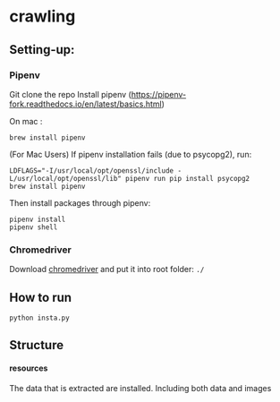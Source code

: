 # crawling

## Setting-up:
### Pipenv
Git clone the repo
Install pipenv (https://pipenv-fork.readthedocs.io/en/latest/basics.html)

On mac :
```
brew install pipenv
```

(For Mac Users) If pipenv installation fails (due to psycopg2), run:

```
LDFLAGS="-I/usr/local/opt/openssl/include -L/usr/local/opt/openssl/lib" pipenv run pip install psycopg2
brew install pipenv
```

Then install packages through pipenv:

```
pipenv install
pipenv shell
```
### Chromedriver
Download [chromedriver](https://sites.google.com/a/chromium.org/chromedriver/) and put it into root folder:
`./`

## How to run
```
python insta.py
```

## Structure

#### resources
The data that is extracted are installed. Including both data and images
